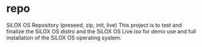 # repo
SiLOX OS Repository (preseed, zip, init, live)
This project is to test and finalize the SiLOX OS distro and the SiLOX OS Live.iso for demo use and full installation of the SiLOX OS operating system.
